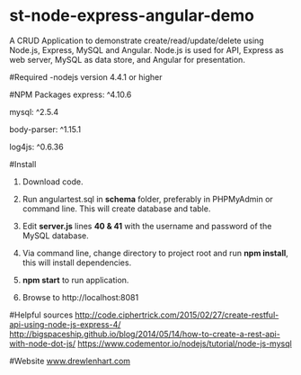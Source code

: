 st-node-express-angular-demo
===============

A CRUD Application to demonstrate create/read/update/delete using Node.js, Express, MySQL and Angular.  Node.js is used for API, Express as web server, MySQL as data store, and Angular for presentation.

#Required
-nodejs version 4.4.1 or higher

#NPM Packages
express: ^4.10.6

mysql: ^2.5.4

body-parser: ^1.15.1

log4js: ^0.6.36

#Install
1.  Download code.

2.  Run angulartest.sql in **schema** folder, preferably in PHPMyAdmin or command line.  This will create database and table.

3.  Edit **server.js** lines **40 & 41** with the username and password of the MySQL database.

3.  Via command line, change directory to project root and run **npm install**, this will install dependencies. 

4.  **npm start** to run application.

5.  Browse to http://localhost:8081

#Helpful sources
http://code.ciphertrick.com/2015/02/27/create-restful-api-using-node-js-express-4/
http://bigspaceship.github.io/blog/2014/05/14/how-to-create-a-rest-api-with-node-dot-js/
https://www.codementor.io/nodejs/tutorial/node-js-mysql

#Website
www.drewlenhart.com